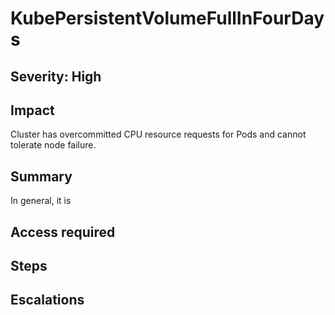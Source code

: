 # KubePersistentVolumeFullInFourDays

## Severity: High

## Impact

Cluster has overcommitted CPU resource requests for Pods and cannot tolerate node failure.

## Summary

In general, it is 

## Access required

## Steps

## Escalations
